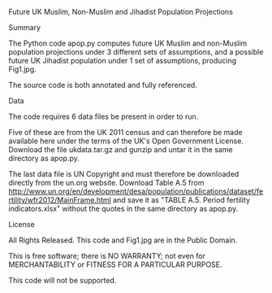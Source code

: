 Future UK Muslim, Non-Muslim and Jihadist Population Projections


Summary

The Python code apop.py computes future UK Muslim and non-Muslim population 
projections under 3 different sets of assumptions, and a possible future UK
Jihadist population under 1 set of assumptions, producing Fig1.jpg.

The source code is both annotated and fully referenced.


Data

The code requires 6 data files be present in order to run.

Five of these are from the UK 2011 census and can therefore be made available
here under the terms of the UK's Open Government License.   Download the file 
ukdata.tar.gz and gunzip and untar it in the same directory as apop.py.

The last data file is UN Copyright and must therefore be downloaded directly
from the un.org website.  Download Table A.5 from 
http://www.un.org/en/development/desa/population/publications/dataset/fertility/wfr2012/MainFrame.html 
and save it as "TABLE A.5. Period fertility indicators.xlsx" without the 
quotes in the same directory as apop.py.


License


All Rights Released.
This code and Fig1.jpg are in the Public Domain.

This is free software; there is NO WARRANTY; not even for MERCHANTABILITY
or FITNESS FOR A PARTICULAR PURPOSE.

This code will not be supported.

